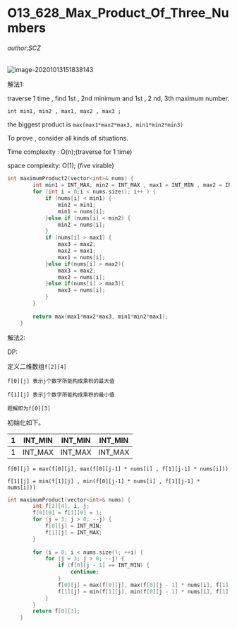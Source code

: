 # O13_628_Max_Product_Of_Three_Numbers

###### author:SCZ



![image-20201013151838143](https://tva1.sinaimg.cn/large/007S8ZIlgy1gjnqcuqy3ij31sp0u042t.jpg)



解法1:

 traverse 1 time ,  find 1st , 2nd minimum and 1st , 2 nd, 3th maximum number.

`int min1, min2 , max1, max2 , max3 ;`

the biggest product is `max(max1*max2*max3, min1*min2*min3)`

To prove , consider all kinds of situations.

Time complexity : O(n);(traverse for 1 time)

space complexity: O(1); (five virable)



```C++
int maximumProduct2(vector<int>& nums) {
		int min1 = INT_MAX, min2 = INT_MAX , max1 = INT_MIN , max2 = INT_MIN , max3 = INT_MIN;
		for (int i = 0;i < nums.size(); i++ ) {
			if (nums[i] < min1) {
				min2 = min1;
				min1 = nums[i];
			}else if (nums[i] < min2) {
				min2 = nums[i];
			}
			if (nums[i] > max1) {
				max3 = max2;
				max2 = max1;
				max1 = nums[i];
			}else if(nums[i] > max2){
				max3 = max2;
				max2 = nums[i];
			}else if(nums[i] > max3){
				max3 = nums[i];
			}
		}
		
		return max(max1*max2*max3, min1*min2*max1);
	}

```

解法2:

DP:



定义二维数组`f[2][4]`

`f[0][j] 表示j个数字所能构成乘积的最大值`

`f[1][j] 表示j个数字所能构成乘积的最小值`

`题解即为f[0][3]`

初始化如下。

|  1   | INT_MIN | INT_MIN | INT_MIN |
| :--: | :-----: | :-----: | :-----: |
|  1   | INT_MAX | INT_MAX | INT_MAX |

`f[0][j] = max(f[0][j], max(f[0][j-1] * nums[i] , f[1][j-1] * nums[i]))`

`f[1][j] = min(f[1][j] , min(f[0][j-1] * nums[i] , f[1][j-1] * nums[i]))`



```c++
int maximumProduct(vector<int>& nums) {
		int f[2][4], i, j;
		f[0][0] = f[1][0] = 1;
		for (j = 3; j > 0; --j) {
			f[0][j] = INT_MIN;
			f[1][j] = INT_MAX;
		}        
		
		for (i = 0; i < nums.size(); ++i) {
			for (j = 3; j > 0; --j) {
				if (f[0][j - 1] == INT_MIN) {
					continue;
				}
				f[0][j] = max(f[0][j], max(f[0][j - 1] * nums[i], f[1][j - 1] * nums[i]));
				f[1][j] = min(f[1][j], min(f[0][j - 1] * nums[i], f[1][j - 1] * nums[i]));
			}
		}                              
		return f[0][3];
	}
```

